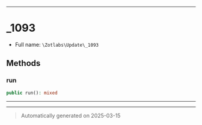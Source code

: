 ***

# _1093





* Full name: `\Zotlabs\Update\_1093`




## Methods


### run



```php
public run(): mixed
```












***


***
> Automatically generated on 2025-03-15
